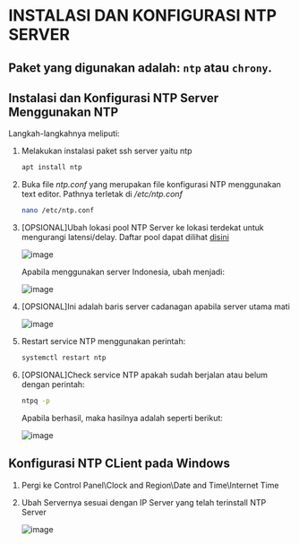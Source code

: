<h1>INSTALASI DAN KONFIGURASI NTP SERVER</h1>

## Paket yang digunakan adalah: `ntp` atau `chrony`.

<h2>Instalasi dan Konfigurasi NTP Server Menggunakan NTP</h2>

Langkah-langkahnya meliputi:
1. Melakukan instalasi paket ssh server yaitu ntp
   ```sh
   apt install ntp
   ```

2. Buka file <i>ntp.conf</i> yang merupakan file konfigurasi NTP menggunakan text editor. Pathnya terletak di _/etc/ntp.conf_
   ```sh
   nano /etc/ntp.conf
   ```

3. [OPSIONAL]Ubah lokasi pool NTP Server ke lokasi terdekat untuk mengurangi latensi/delay. Daftar pool dapat dilihat [disini](https://support.ntp.org/Servers/NTPPoolServers/)<br>

   ![image](https://github.com/rodipisroi/LinuxServer/assets/104636035/0f876066-289a-4355-bea7-2abbe1115c68)

   Apabila menggunakan server Indonesia, ubah menjadi:

   ![image](https://github.com/rodipisroi/LinuxServer/assets/104636035/f0edfd86-44f6-41f6-9641-e479410e6ab1)


4. [OPSIONAL]Ini adalah baris server cadanagan apabila server utama mati<br>
 
   ![image](https://github.com/rodipisroi/LinuxServer/assets/104636035/6cf1baa8-49f6-43d7-afb3-960de9d7d3a4)

5. Restart service NTP menggunakan perintah:

   ```sh
   systemctl restart ntp
   ```
   
6. [OPSIONAL]Check service NTP apakah sudah berjalan atau belum dengan perintah:

   ```sh
   ntpq -p
   ```

   Apabila berhasil, maka hasilnya adalah seperti berikut:

   ![image](https://github.com/rodipisroi/LinuxServer/assets/104636035/1779454c-a51e-4def-bf12-c43781092854)

## Konfigurasi NTP CLient pada Windows

1. Pergi ke Control Panel\Clock and Region\Date and Time\Internet Time

2. Ubah Servernya sesuai dengan IP Server yang telah terinstall NTP Server

   ![image](https://github.com/rodipisroi/LinuxServer/assets/104636035/e52b7f1d-437a-4fab-bdda-b56e6a245f54)


